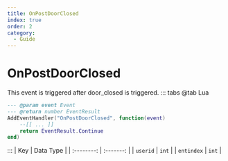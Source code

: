 ```yaml
---
title: OnPostDoorClosed
index: true
order: 2
category:
  - Guide
---
```


# OnPostDoorClosed
This event is triggered after door_closed is triggered.
::: tabs
@tab Lua
```lua
--- @param event Event
--- @return number EventResult
AddEventHandler("OnPostDoorClosed", function(event)
    --[[ ... ]]
    return EventResult.Continue
end)
```

:::
|     Key    | Data Type |
| :--------: | :-------: |
|  `userid`  |   `int`   |
| `entindex` |   `int`   |